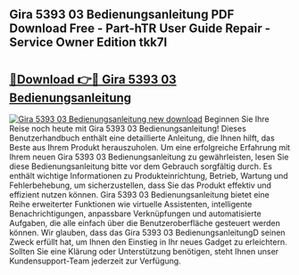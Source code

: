 ## Gira 5393 03 Bedienungsanleitung PDF Download Free - Part-hTR User Guide Repair - Service Owner Edition tkk7I

# <h2><a href="http://df47c0.blite.top/?on=Gira+5393+03+Bedienungsanleitung">🔗Download 👉🔴 Gira 5393 03 Bedienungsanleitung</a></h2>

[![Gira 5393 03 Bedienungsanleitung new download](https://i.imgur.com/lujVjoI.png)](http://df47c0.blite.top/?on=Gira+5393+03+Bedienungsanleitung)
Beginnen Sie Ihre Reise noch heute mit Gira 5393 03 Bedienungsanleitung! Dieses Benutzerhandbuch enthält eine detaillierte Anleitung, die Ihnen hilft, das Beste aus Ihrem Produkt herauszuholen. Um eine erfolgreiche Erfahrung mit Ihrem neuen Gira 5393 03 Bedienungsanleitung zu gewährleisten, lesen Sie diese Bedienungsanleitung bitte vor dem Gebrauch sorgfältig durch. Es enthält wichtige Informationen zu Produkteinrichtung, Betrieb, Wartung und Fehlerbehebung, um sicherzustellen, dass Sie das Produkt effektiv und effizient nutzen können. Gira 5393 03 Bedienungsanleitung bietet eine Reihe erweiterter Funktionen wie virtuelle Assistenten, intelligente Benachrichtigungen, anpassbare Verknüpfungen und automatisierte Aufgaben, die alle einfach über die Benutzeroberfläche gesteuert werden können. Wir glauben, dass das Gira 5393 03 BedienungsanleitungD seinen Zweck erfüllt hat, um Ihnen den Einstieg in Ihr neues Gadget zu erleichtern. Sollten Sie eine Klärung oder Unterstützung benötigen, steht Ihnen unser Kundensupport-Team jederzeit zur Verfügung.
